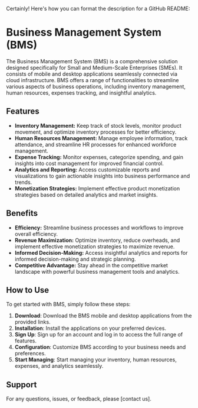 Certainly! Here's how you can format the description for a GitHub README:

# Business Management System (BMS)

The Business Management System (BMS) is a comprehensive solution designed specifically for Small and Medium-Scale Enterprises (SMEs). It consists of mobile and desktop applications seamlessly connected via cloud infrastructure. BMS offers a range of functionalities to streamline various aspects of business operations, including inventory management, human resources, expenses tracking, and insightful analytics.

## Features

- **Inventory Management:** Keep track of stock levels, monitor product movement, and optimize inventory processes for better efficiency.
- **Human Resources Management:** Manage employee information, track attendance, and streamline HR processes for enhanced workforce management.
- **Expense Tracking:** Monitor expenses, categorize spending, and gain insights into cost management for improved financial control.
- **Analytics and Reporting:** Access customizable reports and visualizations to gain actionable insights into business performance and trends.
- **Monetization Strategies:** Implement effective product monetization strategies based on detailed analytics and market insights.

## Benefits

- **Efficiency:** Streamline business processes and workflows to improve overall efficiency.
- **Revenue Maximization:** Optimize inventory, reduce overheads, and implement effective monetization strategies to maximize revenue.
- **Informed Decision-Making:** Access insightful analytics and reports for informed decision-making and strategic planning.
- **Competitive Advantage:** Stay ahead in the competitive market landscape with powerful business management tools and analytics.

## How to Use

To get started with BMS, simply follow these steps:

1. **Download**: Download the BMS mobile and desktop applications from the provided links.
2. **Installation**: Install the applications on your preferred devices.
3. **Sign Up**: Sign up for an account and log in to access the full range of features.
4. **Configuration**: Customize BMS according to your business needs and preferences.
5. **Start Managing**: Start managing your inventory, human resources, expenses, and analytics seamlessly.

## Support

For any questions, issues, or feedback, please [contact us].


